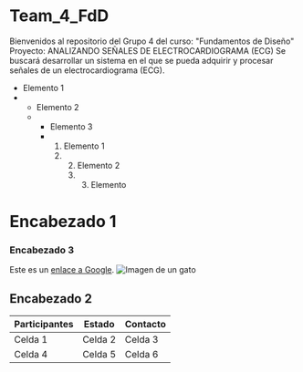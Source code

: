 # Team_4_FdD

Bienvenidos al repositorio del Grupo 4 del curso: "Fundamentos de Diseño"
Proyecto: ANALIZANDO SEÑALES DE ELECTROCARDIOGRAMA (ECG)
Se buscará desarrollar un sistema en el que se pueda adquirir y procesar señales de un electrocardiograma (ECG).


- Elemento 1
- - Elemento 2
  - - Elemento 3
    - 1. Elemento 1
      2. 2. Elemento 2
         3. 3. Elemento
# Encabezado 1


### Encabezado 3
Este es un [enlace a Google](https://www.google.com).
![Imagen de un gato](https://www.example.com/cat.jpg)


## Encabezado 2
| Participantes | Estado | Contacto |
| --- | --- | --- |
| Celda 1 | Celda 2 | Celda 3 |
| Celda 4 | Celda 5 | Celda 6 |
```python print("Hola, mundo!")'''
